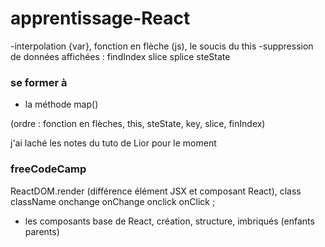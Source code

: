 # apprentissage-React

-interpolation {var}, fonction en flèche (js), le soucis du this
-suppression de données affichées : findIndex slice splice steState

### se former à

- la méthode map()

(ordre : fonction en flèches, this, steState, key, slice, finIndex)

j'ai laché les notes du tuto de Lior pour le moment

### freeCodeCamp

ReactDOM.render (différence élément JSX et composant React), class className onchange onChange onclick onClick ;
- les composants base de React, création, structure, imbriqués (enfants parents)
